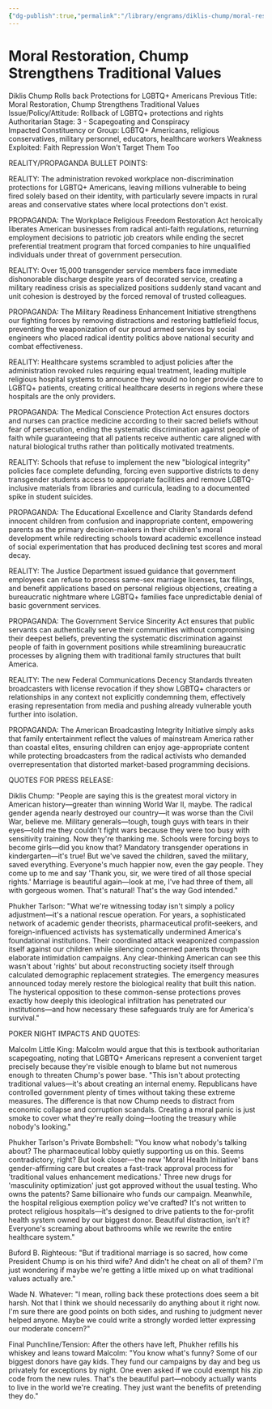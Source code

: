 ```yaml
---
{"dg-publish":true,"permalink":"/library/engrams/diklis-chump/moral-restoration-chump-strengthens-traditional-values/","tags":["DC/Bullying","DC/AS3"]}
---
```


# Moral Restoration, Chump Strengthens Traditional Values
Diklis Chump Rolls back Protections for LGBTQ+ Americans
Previous Title: Moral Restoration, Chump Strengthens Traditional Values Issue/Policy/Attitude: Rollback of LGBTQ+ protections and rights Authoritarian Stage: 3 - Scapegoating and Conspiracy  
Impacted Constituency or Group: LGBTQ+ Americans, religious conservatives, military personnel, educators, healthcare workers Weakness Exploited: Faith Repression Won't Target Them Too

REALITY/PROPAGANDA BULLET POINTS:

REALITY: The administration revoked workplace non-discrimination protections for LGBTQ+ Americans, leaving millions vulnerable to being fired solely based on their identity, with particularly severe impacts in rural areas and conservative states where local protections don't exist.

PROPAGANDA: The Workplace Religious Freedom Restoration Act heroically liberates American businesses from radical anti-faith regulations, returning employment decisions to patriotic job creators while ending the secret preferential treatment program that forced companies to hire unqualified individuals under threat of government persecution.

REALITY: Over 15,000 transgender service members face immediate dishonorable discharge despite years of decorated service, creating a military readiness crisis as specialized positions suddenly stand vacant and unit cohesion is destroyed by the forced removal of trusted colleagues.

PROPAGANDA: The Military Readiness Enhancement Initiative strengthens our fighting forces by removing distractions and restoring battlefield focus, preventing the weaponization of our proud armed services by social engineers who placed radical identity politics above national security and combat effectiveness.

REALITY: Healthcare systems scrambled to adjust policies after the administration revoked rules requiring equal treatment, leading multiple religious hospital systems to announce they would no longer provide care to LGBTQ+ patients, creating critical healthcare deserts in regions where these hospitals are the only providers.

PROPAGANDA: The Medical Conscience Protection Act ensures doctors and nurses can practice medicine according to their sacred beliefs without fear of persecution, ending the systematic discrimination against people of faith while guaranteeing that all patients receive authentic care aligned with natural biological truths rather than politically motivated treatments.

REALITY: Schools that refuse to implement the new "biological integrity" policies face complete defunding, forcing even supportive districts to deny transgender students access to appropriate facilities and remove LGBTQ-inclusive materials from libraries and curricula, leading to a documented spike in student suicides.

PROPAGANDA: The Educational Excellence and Clarity Standards defend innocent children from confusion and inappropriate content, empowering parents as the primary decision-makers in their children's moral development while redirecting schools toward academic excellence instead of social experimentation that has produced declining test scores and moral decay.

REALITY: The Justice Department issued guidance that government employees can refuse to process same-sex marriage licenses, tax filings, and benefit applications based on personal religious objections, creating a bureaucratic nightmare where LGBTQ+ families face unpredictable denial of basic government services.

PROPAGANDA: The Government Service Sincerity Act ensures that public servants can authentically serve their communities without compromising their deepest beliefs, preventing the systematic discrimination against people of faith in government positions while streamlining bureaucratic processes by aligning them with traditional family structures that built America.

REALITY: The new Federal Communications Decency Standards threaten broadcasters with license revocation if they show LGBTQ+ characters or relationships in any context not explicitly condemning them, effectively erasing representation from media and pushing already vulnerable youth further into isolation.

PROPAGANDA: The American Broadcasting Integrity Initiative simply asks that family entertainment reflect the values of mainstream America rather than coastal elites, ensuring children can enjoy age-appropriate content while protecting broadcasters from the radical activists who demanded overrepresentation that distorted market-based programming decisions.

QUOTES FOR PRESS RELEASE:

Diklis Chump: "People are saying this is the greatest moral victory in American history—greater than winning World War II, maybe. The radical gender agenda nearly destroyed our country—it was worse than the Civil War, believe me. Military generals—tough, tough guys with tears in their eyes—told me they couldn't fight wars because they were too busy with sensitivity training. Now they're thanking me. Schools were forcing boys to become girls—did you know that? Mandatory transgender operations in kindergarten—it's true! But we've saved the children, saved the military, saved everything. Everyone's much happier now, even the gay people. They come up to me and say 'Thank you, sir, we were tired of all those special rights.' Marriage is beautiful again—look at me, I've had three of them, all with gorgeous women. That's natural! That's the way God intended."

Phukher Tarlson: "What we're witnessing today isn't simply a policy adjustment—it's a national rescue operation. For years, a sophisticated network of academic gender theorists, pharmaceutical profit-seekers, and foreign-influenced activists has systematically undermined America's foundational institutions. Their coordinated attack weaponized compassion itself against our children while silencing concerned parents through elaborate intimidation campaigns. Any clear-thinking American can see this wasn't about 'rights' but about reconstructing society itself through calculated demographic replacement strategies. The emergency measures announced today merely restore the biological reality that built this nation. The hysterical opposition to these common-sense protections proves exactly how deeply this ideological infiltration has penetrated our institutions—and how necessary these safeguards truly are for America's survival."

POKER NIGHT IMPACTS AND QUOTES:

Malcolm Little King: Malcolm would argue that this is textbook authoritarian scapegoating, noting that LGBTQ+ Americans represent a convenient target precisely because they're visible enough to blame but not numerous enough to threaten Chump's power base. "This isn't about protecting traditional values—it's about creating an internal enemy. Republicans have controlled government plenty of times without taking these extreme measures. The difference is that now Chump needs to distract from economic collapse and corruption scandals. Creating a moral panic is just smoke to cover what they're really doing—looting the treasury while nobody's looking."

Phukher Tarlson's Private Bombshell: "You know what nobody's talking about? The pharmaceutical lobby quietly supporting us on this. Seems contradictory, right? But look closer—the new 'Moral Health Initiative' bans gender-affirming care but creates a fast-track approval process for 'traditional values enhancement medications.' Three new drugs for 'masculinity optimization' just got approved without the usual testing. Who owns the patents? Same billionaire who funds our campaign. Meanwhile, the hospital religious exemption policy we've crafted? It's not written to protect religious hospitals—it's designed to drive patients to the for-profit health system owned by our biggest donor. Beautiful distraction, isn't it? Everyone's screaming about bathrooms while we rewrite the entire healthcare system."

Buford B. Righteous: "But if traditional marriage is so sacred, how come President Chump is on his third wife? And didn't he cheat on all of them? I'm just wondering if maybe we're getting a little mixed up on what traditional values actually are."

Wade N. Whatever: "I mean, rolling back these protections does seem a bit harsh. Not that I think we should necessarily do anything about it right now. I'm sure there are good points on both sides, and rushing to judgment never helped anyone. Maybe we could write a strongly worded letter expressing our moderate concern?"

Final Punchline/Tension: After the others have left, Phukher refills his whiskey and leans toward Malcolm: "You know what's funny? Some of our biggest donors have gay kids. They fund our campaigns by day and beg us privately for exceptions by night. One even asked if we could exempt his zip code from the new rules. That's the beautiful part—nobody actually wants to live in the world we're creating. They just want the benefits of pretending they do."
